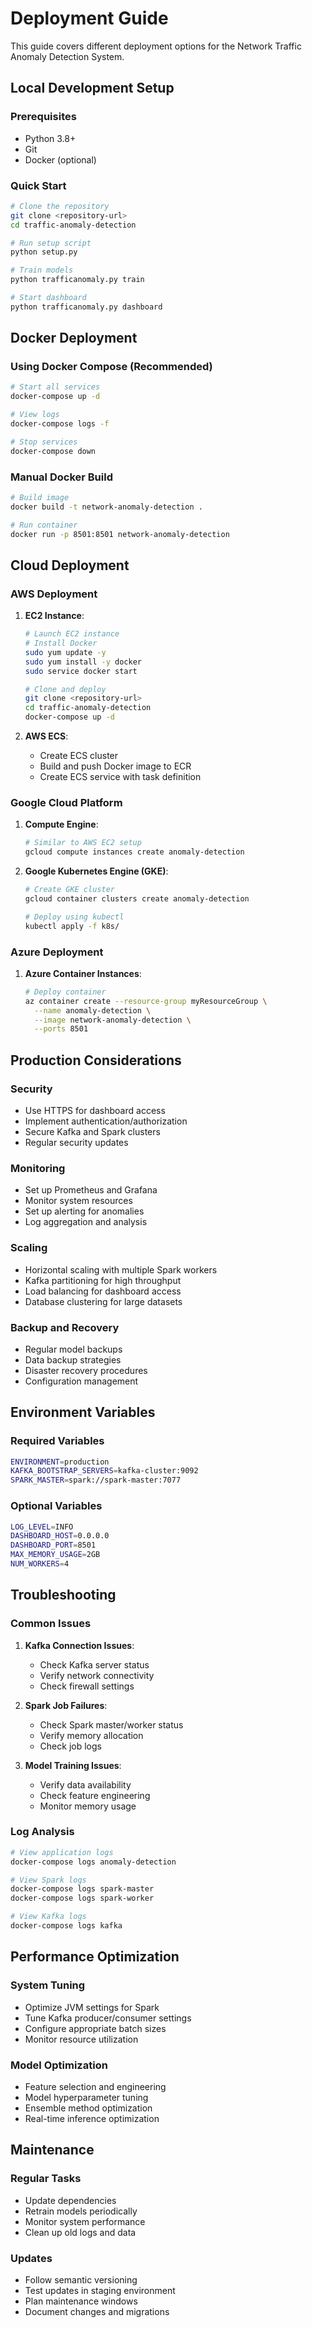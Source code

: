 # Deployment Guide

This guide covers different deployment options for the Network Traffic Anomaly Detection System.

## Local Development Setup

### Prerequisites
- Python 3.8+
- Git
- Docker (optional)

### Quick Start
```bash
# Clone the repository
git clone <repository-url>
cd traffic-anomaly-detection

# Run setup script
python setup.py

# Train models
python trafficanomaly.py train

# Start dashboard
python trafficanomaly.py dashboard
```

## Docker Deployment

### Using Docker Compose (Recommended)
```bash
# Start all services
docker-compose up -d

# View logs
docker-compose logs -f

# Stop services
docker-compose down
```

### Manual Docker Build
```bash
# Build image
docker build -t network-anomaly-detection .

# Run container
docker run -p 8501:8501 network-anomaly-detection
```

## Cloud Deployment

### AWS Deployment
1. **EC2 Instance**:
   ```bash
   # Launch EC2 instance
   # Install Docker
   sudo yum update -y
   sudo yum install -y docker
   sudo service docker start
   
   # Clone and deploy
   git clone <repository-url>
   cd traffic-anomaly-detection
   docker-compose up -d
   ```

2. **AWS ECS**:
   - Create ECS cluster
   - Build and push Docker image to ECR
   - Create ECS service with task definition

### Google Cloud Platform
1. **Compute Engine**:
   ```bash
   # Similar to AWS EC2 setup
   gcloud compute instances create anomaly-detection
   ```

2. **Google Kubernetes Engine (GKE)**:
   ```bash
   # Create GKE cluster
   gcloud container clusters create anomaly-detection
   
   # Deploy using kubectl
   kubectl apply -f k8s/
   ```

### Azure Deployment
1. **Azure Container Instances**:
   ```bash
   # Deploy container
   az container create --resource-group myResourceGroup \
     --name anomaly-detection \
     --image network-anomaly-detection \
     --ports 8501
   ```

## Production Considerations

### Security
- Use HTTPS for dashboard access
- Implement authentication/authorization
- Secure Kafka and Spark clusters
- Regular security updates

### Monitoring
- Set up Prometheus and Grafana
- Monitor system resources
- Set up alerting for anomalies
- Log aggregation and analysis

### Scaling
- Horizontal scaling with multiple Spark workers
- Kafka partitioning for high throughput
- Load balancing for dashboard access
- Database clustering for large datasets

### Backup and Recovery
- Regular model backups
- Data backup strategies
- Disaster recovery procedures
- Configuration management

## Environment Variables

### Required Variables
```bash
ENVIRONMENT=production
KAFKA_BOOTSTRAP_SERVERS=kafka-cluster:9092
SPARK_MASTER=spark://spark-master:7077
```

### Optional Variables
```bash
LOG_LEVEL=INFO
DASHBOARD_HOST=0.0.0.0
DASHBOARD_PORT=8501
MAX_MEMORY_USAGE=2GB
NUM_WORKERS=4
```

## Troubleshooting

### Common Issues
1. **Kafka Connection Issues**:
   - Check Kafka server status
   - Verify network connectivity
   - Check firewall settings

2. **Spark Job Failures**:
   - Check Spark master/worker status
   - Verify memory allocation
   - Check job logs

3. **Model Training Issues**:
   - Verify data availability
   - Check feature engineering
   - Monitor memory usage

### Log Analysis
```bash
# View application logs
docker-compose logs anomaly-detection

# View Spark logs
docker-compose logs spark-master
docker-compose logs spark-worker

# View Kafka logs
docker-compose logs kafka
```

## Performance Optimization

### System Tuning
- Optimize JVM settings for Spark
- Tune Kafka producer/consumer settings
- Configure appropriate batch sizes
- Monitor resource utilization

### Model Optimization
- Feature selection and engineering
- Model hyperparameter tuning
- Ensemble method optimization
- Real-time inference optimization

## Maintenance

### Regular Tasks
- Update dependencies
- Retrain models periodically
- Monitor system performance
- Clean up old logs and data

### Updates
- Follow semantic versioning
- Test updates in staging environment
- Plan maintenance windows
- Document changes and migrations
